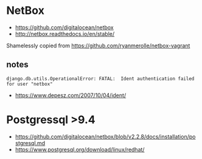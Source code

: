 # NetBox
- https://github.com/digitalocean/netbox
- http://netbox.readthedocs.io/en/stable/

Shamelessly copied from https://github.com/ryanmerolle/netbox-vagrant


## notes
` django.db.utils.OperationalError: FATAL:  Ident authentication failed for user "netbox" `
- https://www.depesz.com/2007/10/04/ident/

# Postgressql >9.4
- https://github.com/digitalocean/netbox/blob/v2.2.8/docs/installation/postgresql.md
- https://www.postgresql.org/download/linux/redhat/
